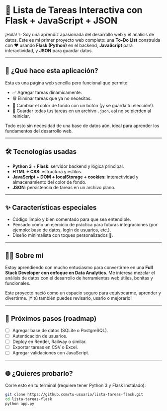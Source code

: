 # 🌟 Lista de Tareas Interactiva con Flask + JavaScript + JSON

¡Hola! ✨ Soy una aprendiz apasionada del desarrollo web y el análisis de datos. Este es mi primer proyecto web completo: una **To-Do List** construida con ❤️ usando **Flask (Python)** en el backend, **JavaScript** para interactividad, y **JSON** para guardar datos.

---

## 🚀 ¿Qué hace esta aplicación?

Esta es una página web sencilla pero funcional que permite:

- ✅ Agregar tareas dinámicamente.
- 🗑️ Eliminar tareas que ya no necesitas.
- 🎨 Cambiar el color de fondo con un botón (¡y se guarda tu elección!).
- 💾 Guardar todas tus tareas en un archivo `.json`, así no se pierden al reiniciar.

Todo esto sin necesidad de una base de datos aún, ideal para aprender los fundamentos del desarrollo web.

---

## 🛠️ Tecnologías usadas

- **Python 3** + **Flask**: servidor backend y lógica principal.
- **HTML + CSS**: estructura y estilos.
- **JavaScript + DOM + localStorage + cookies**: interactividad y almacenamiento del color de fondo.
- **JSON**: persistencia de tareas en un archivo plano.

---

## ✨ Características especiales

- Código limpio y bien comentado para que sea entendible.
- Pensado como un ejercicio de práctica para futuras integraciones (por ejemplo: base de datos, login de usuarios, etc.).
- Diseño minimalista con toques personalizados 💖.

---

## 👩‍💻 Sobre mí

Estoy aprendiendo con mucho entusiasmo para convertirme en una **Full Stack Developer con enfoque en Data Analytics**. Me interesa mezclar el análisis de datos con el desarrollo de herramientas web útiles, bonitas y funcionales.

Este proyecto nació como un espacio seguro para equivocarme, aprender y divertirme. ¡Y tú también puedes revisarlo, usarlo o mejorarlo!

---

## 🧠 Próximos pasos (roadmap)

- [ ] Agregar base de datos (SQLite o PostgreSQL).
- [ ] Autenticación de usuarios.
- [ ] Deploy en Render, Railway o similar.
- [ ] Exportar tareas en CSV o Excel.
- [ ] Agregar validaciones con JavaScript.

---

## 🌐 ¿Quieres probarlo?

Corre esto en tu terminal (requiere tener Python 3 y Flask instalado):

```bash
git clone https://github.com/tu-usuario/lista-tareas-flask.git
cd lista-tareas-flask
python app.py
